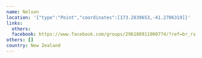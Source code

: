 ```yaml
---
name: Nelson
location: '{"type":"Point","coordinates":[173.2839653,-41.2706319]}'
links:
  others: 
  facebook: https://www.facebook.com/groups/296108911000774/?ref=br_rs
others: []
country: New Zealand
---
```

